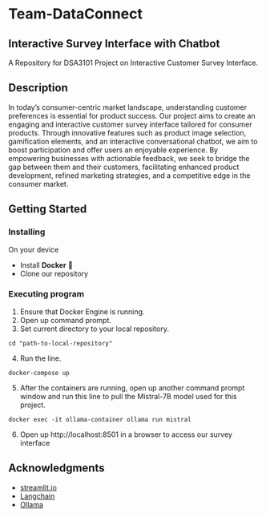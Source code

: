 # Team-DataConnect
## Interactive Survey Interface with Chatbot

A Repository for DSA3101 Project on Interactive Customer Survey Interface.

## Description

In today’s consumer-centric market landscape, understanding customer preferences is essential for product success. Our project aims to create an engaging and interactive customer survey interface tailored for consumer products. Through innovative features such as product image selection, gamification elements, and an interactive conversational chatbot, we aim to boost participation and offer users an enjoyable experience. By empowering businesses with actionable feedback, we seek to bridge the gap between them and their customers, facilitating enhanced product development, refined marketing strategies, and a competitive edge in the consumer market.

## Getting Started
### Installing

On your device
* Install **Docker** 🐳
* Clone our repository 

### Executing program

1. Ensure that Docker Engine is running.
2. Open up command prompt.
3. Set current directory to your local repository.
```
cd "path-to-local-repository"
```
4. Run the line.
```
docker-compose up
```
5. After the containers are running, open up another command prompt window and run this line to pull the Mistral-7B model used for this project.
```
docker exec -it ollama-container ollama run mistral
```
6. Open up http://localhost:8501 in a browser to access our survey interface
   

## Acknowledgments
* [streamlit.io](https://docs.streamlit.io/develop/tutorials/llms/build-conversational-apps)
* [Langchain](https://python.langchain.com/docs/expression_language/get_started/)
* [Ollama](https://ollama.com/library/mistral)
